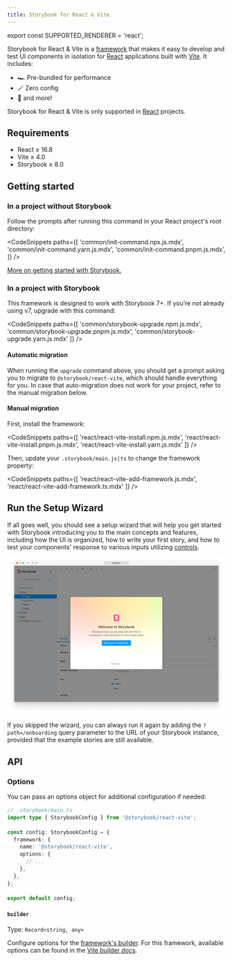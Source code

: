 ```yaml
---
title: Storybook for React & Vite
---
```


export const SUPPORTED_RENDERER = 'react';

Storybook for React & Vite is a [framework](../contribute/framework.md) that makes it easy to develop and test UI components in isolation for [React](https://react.dev/) applications built with [Vite](https://vitejs.dev/). It includes:

- 🏎️ Pre-bundled for performance
- 🪄 Zero config
- 💫 and more!

<If notRenderer={SUPPORTED_RENDERER}>

<Callout variant="info">

Storybook for React & Vite is only supported in [React](?renderer=react) projects.

</Callout>

<!-- End non-supported renderers -->

</If>

<If renderer={SUPPORTED_RENDERER}>

## Requirements

- React ≥ 16.8
- Vite ≥ 4.0
- Storybook ≥ 8.0

## Getting started

### In a project without Storybook

Follow the prompts after running this command in your React project's root directory:

<!-- prettier-ignore-start -->

<CodeSnippets
  paths={[
   'common/init-command.npx.js.mdx',
   'common/init-command.yarn.js.mdx',
   'common/init-command.pnpm.js.mdx',
  ]}
/>

<!-- prettier-ignore-end -->

[More on getting started with Storybook.](./install.md)

### In a project with Storybook

This framework is designed to work with Storybook 7+. If you’re not already using v7, upgrade with this command:

<!-- prettier-ignore-start -->

<CodeSnippets
  paths={[
    'common/storybook-upgrade.npm.js.mdx',
    'common/storybook-upgrade.pnpm.js.mdx',
    'common/storybook-upgrade.yarn.js.mdx'
  ]}
/>

<!-- prettier-ignore-end -->

#### Automatic migration

When running the `upgrade` command above, you should get a prompt asking you to migrate to `@storybook/react-vite`, which should handle everything for you. In case that auto-migration does not work for your project, refer to the manual migration below.

#### Manual migration

First, install the framework:

<!-- prettier-ignore-start -->

<CodeSnippets
  paths={[
    'react/react-vite-install.npm.js.mdx',
    'react/react-vite-install.pnpm.js.mdx',
    'react/react-vite-install.yarn.js.mdx'
  ]}
/>

<!-- prettier-ignore-end -->

Then, update your `.storybook/main.js|ts` to change the framework property:

<!-- prettier-ignore-start -->

<CodeSnippets
  paths={[
    'react/react-vite-add-framework.js.mdx',
    'react/react-vite-add-framework.ts.mdx'
  ]}
/>

<!-- prettier-ignore-end -->

## Run the Setup Wizard

If all goes well, you should see a setup wizard that will help you get started with Storybook introducing you to the main concepts and features, including how the UI is organized, how to write your first story, and how to test your components' response to various inputs utilizing [controls](../essentials/controls).

![Storybook onboarding](./example-onboarding-wizard.png)

If you skipped the wizard, you can always run it again by adding the `?path=/onboarding` query parameter to the URL of your Storybook instance, provided that the example stories are still available.

## API

### Options

You can pass an options object for additional configuration if needed:

```ts
// .storybook/main.ts
import type { StorybookConfig } from '@storybook/react-vite';

const config: StorybookConfig = {
  framework: {
    name: '@storybook/react-vite',
    options: {
      // ...
    },
  },
};

export default config;
```

#### `builder`

Type: `Record<string, any>`

Configure options for the [framework's builder](../api/main-config-framework.md#optionsbuilder). For this framework, available options can be found in the [Vite builder docs](../builders/vite.md).

<!-- End supported renderers -->

</If>
